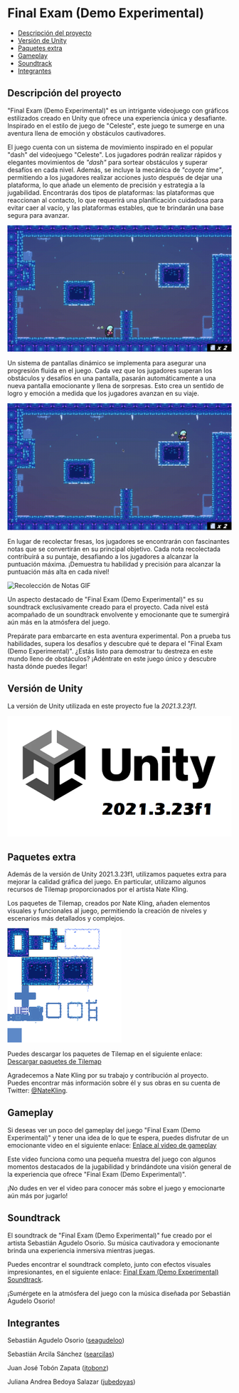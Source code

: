 # **Final Exam (Demo Experimental)**
- [Descripción del proyecto](#descripción-del-proyecto)
- [Versión de Unity](#versión-de-unity)
- [Paquetes extra](#paquetes-extra)
- [Gameplay](#gameplay)
- [Soundtrack](#soundtrack)
- [Integrantes](#integrantes)
  
## **Descripción del proyecto**

"Final Exam (Demo Experimental)" es un intrigante videojuego con gráficos estilizados creado en Unity que ofrece una experiencia única y desafiante. Inspirado en el estilo de juego de "Celeste", este juego te sumerge en una aventura llena de emoción y obstáculos cautivadores. 

El juego cuenta con un sistema de movimiento inspirado en el popular "dash" del videojuego "Celeste". Los jugadores podrán realizar rápidos y elegantes movimientos de *"dash"* para sortear obstáculos y superar desafíos en cada nivel. Además, se incluye la mecánica de *"coyote time"*, permitiendo a los jugadores realizar acciones justo después de dejar una plataforma, lo que añade un elemento de precisión y estrategia a la jugabilidad. Encontrarás dos tipos de plataformas: las plataformas que reaccionan al contacto, lo que requerirá una planificación cuidadosa para evitar caer al vacío, y las plataformas estables, que te brindarán una base segura para avanzar.

![Dash GIF](https://github.com/searcilas/recursos/blob/49f04679f043b1b862dc1b735e2c2930f72f8678/gif1.gif)

Un sistema de pantallas dinámico se implementa para asegurar una progresión fluida en el juego. Cada vez que los jugadores superan los obstáculos y desafíos en una pantalla, pasarán automáticamente a una nueva pantalla emocionante y llena de sorpresas. Esto crea un sentido de logro y emoción a medida que los jugadores avanzan en su viaje.

![Sistema de Pantallas GIF](https://github.com/searcilas/recursos/blob/0f802a35e11fce488e610d788a9b9e6902dc0797/gif2.gif)

En lugar de recolectar fresas, los jugadores se encontrarán con fascinantes notas que se convertirán en su principal objetivo. Cada nota recolectada contribuirá a su puntaje, desafiando a los jugadores a alcanzar la puntuación máxima. ¡Demuestra tu habilidad y precisión para alcanzar la puntuación más alta en cada nivel!

![Recolección de Notas GIF](https://github.com/searcilas/recursos/blob/0f802a35e11fce488e610d788a9b9e6902dc0797/gif3.gif)

Un aspecto destacado de "Final Exam (Demo Experimental)" es su soundtrack exclusivamente creado para el proyecto. Cada nivel está acompañado de un soundtrack envolvente y emocionante que te sumergirá aún más en la atmósfera del juego.

Prepárate para embarcarte en esta aventura experimental. Pon a prueba tus habilidades, supera los desafíos y descubre qué te depara el "Final Exam (Demo Experimental)". ¿Estás listo para demostrar tu destreza en este mundo lleno de obstáculos? ¡Adéntrate en este juego único y descubre hasta dónde puedes llegar!

## **Versión de Unity**
La versión de Unity utilizada en este proyecto fue la *2021.3.23f1.*

![Unity Version](https://github.com/searcilas/recursos/blob/6b062e654de02395f1e5249b0e88794274f7485e/img2.png)

## **Paquetes extra**
Además de la versión de Unity 2021.3.23f1, utilizamos paquetes extra para mejorar la calidad gráfica del juego. En particular, utilizamo algunos recursos de Tilemap proporcionados por el artista Nate Kling.

Los paquetes de Tilemap, creados por Nate Kling, añaden elementos visuales y funcionales al juego, permitiendo la creación de niveles y escenarios más detallados y complejos.

![Imagen de Tilemap](https://github.com/searcilas/recursos/blob/4a39834be98db64b66663e5c8d94c3c06b3fb8b0/img1.png)

Puedes descargar los paquetes de Tilemap en el siguiente enlace: [Descargar paquetes de Tilemap](https://drive.google.com/file/d/1hNrC1vZqzQ7fjO3Q1qFxWe0PERl8dXDs/view)

Agradecemos a Nate Kling por su trabajo y contribución al proyecto. Puedes encontrar más información sobre él y sus obras en su cuenta de Twitter: [@NateKling](https://twitter.com/NateKling).


## **Gameplay**
Si deseas ver un poco del gameplay del juego "Final Exam (Demo Experimental)" y tener una idea de lo que te espera, puedes disfrutar de un emocionante video en el siguiente enlace: [Enlace al video de gameplay](https://www.youtube.com/watch?v=zyAvYdG2Tfk)

Este video funciona como una pequeña muestra del juego con algunos momentos destacados de la jugabilidad y brindándote una visión general de la experiencia que ofrece "Final Exam (Demo Experimental)".

¡No dudes en ver el video para conocer más sobre el juego y emocionarte aún más por jugarlo!

## **Soundtrack**
El soundtrack de "Final Exam (Demo Experimental)" fue creado por el artista Sebastián Agudelo Osorio. Su música cautivadora y emocionante brinda una experiencia inmersiva mientras juegas.

Puedes encontrar el soundtrack completo, junto con efectos visuales impresionantes, en el siguiente enlace: [Final Exam (Demo Experimental) Soundtrack](acá-pones-el-enlace).

¡Sumérgete en la atmósfera del juego con la música diseñada por Sebastián Agudelo Osorio!

## **Integrantes**
Sebastián Agudelo Osorio ([seagudeloo](mailto:seagudeloo@unal.edu.co))

Sebastián Arcila Sánchez ([searcilas](mailto:searcilas@unal.edu.co))

Juan José Tobón Zapata ([jtobonz](mailto:jtobonz@unal.edu.co))

Juliana Andrea Bedoya Salazar ([jubedoyas](mailto:jubedoyas@unal.edu.co))
